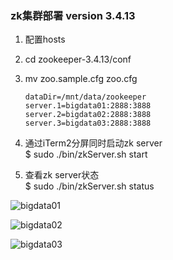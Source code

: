 ### zk集群部署 version 3.4.13

1. 配置hosts
2. cd zookeeper-3.4.13/conf
3. mv zoo.sample.cfg zoo.cfg
    ```
    dataDir=/mnt/data/zookeeper
    server.1=bigdata01:2888:3888
    server.2=bigdata02:2888:3888
    server.3=bigdata03:2888:3888
    ```
4. 通过iTerm2分屏同时启动zk server  
$ sudo ./bin/zkServer.sh start

5. 查看zk server状态  
$ sudo ./bin/zkServer.sh status 
 
![bigdata01](https://github.com/Dongzai1005/learning/blob/master/bigdata/src/main/java/wang/xiaoluobo/zookeeper/images/zk01.png)

![bigdata02](https://github.com/Dongzai1005/learning/blob/master/bigdata/src/main/java/wang/xiaoluobo/zookeeper/images/zk02.png)

![bigdata03](https://github.com/Dongzai1005/learning/blob/master/bigdata/src/main/java/wang/xiaoluobo/zookeeper/images/zk03.png)
